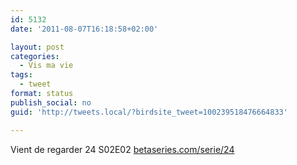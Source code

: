 ```yaml
---
id: 5132
date: '2011-08-07T16:18:58+02:00'

layout: post
categories:
  - Vis ma vie
tags:
  - tweet
format: status
publish_social: no
guid: 'http://tweets.local/?birdsite_tweet=100239518476664833'

---
```


Vient de regarder 24 S02E02 [betaseries.com/serie/24](https://www.betaseries.com/serie/24)